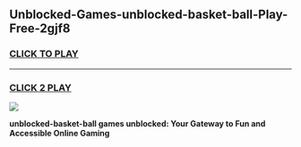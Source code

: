 
## Unblocked-Games-unblocked-basket-ball-Play-Free-2gjf8
<h3>
<a href="https://premium76.site?title=unblocked-basket-ball&ref=18A1">CLICK TO PLAY</a></h3>
<hr>

<h3>
<a href="https://premium76.site?title=unblocked-basket-ball&ref=18A1">CLICK 2 PLAY</a>
  
</h3>

<a href="https://premium76.site?title=unblocked-basket-ball&ref=18A1"><img src="https://clearcache.store/games.png"></a>


**unblocked-basket-ball games unblocked: Your Gateway to Fun and Accessible Online Gaming**
